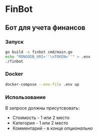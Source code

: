 # FinBot
## Бот для учета финансов 

### Запуск
```bash
go build -o finbot cmd/main.go
echo "MONGODB_URI=''\nTOKEN=''" > .env
./finbot
```

### Docker
```bash
docker-compose --env-file .env up
```

### Использование
В запросе должны присутсвовать: 
* Стоимость - 1 или 2 место
* Категория - 1 или 2 место
* Комментарий - в конце *опционально*